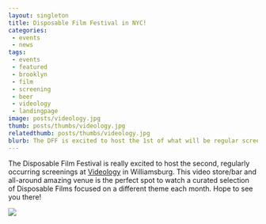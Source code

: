 ```yaml
---
layout: singleton
title: Disposable Film Festival in NYC!
categories:
 - events
 - news
tags:
 - events
 - featured
 - brooklyn
 - film
 - screening
 - beer
 - videology
 - landingpage
image: posts/videology.jpg
thumb: posts/thumbs/videology.jpg
relatedthumb: posts/thumbs/videology.jpg
blurb: The DFF is excited to host the 1st of what will be regular screenings at Videology in Williamsburg. The next event will be held on December 5th. Free!
---
```



The Disposable Film Festival is really excited to host the second, regularly occurring screenings at [Videology] in Williamsburg. This video store/bar and all-around amazing venue is the perfect spot to watch a curated selection of Disposable Films focused on a different theme each month. Hope to see you there!

<img src="{{ 'posts/videology.png' | asset_path }}">

[videology]:http://www.videology.info
